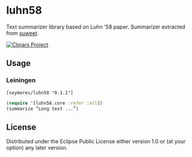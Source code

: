 # luhn58

Text summarizer library based on Luhn '58 paper.
Summarizer extracted from [suweet](https://github.com/bass3m/suweet).

[![Clojars Project](http://clojars.org/luhn58/latest-version.svg)](http://clojars.org/seymores/luhn58)

## Usage

### Leiningen

```
[seymores/luhn58 "0.1.1"]
```

```clojure
(require '[luhn58.core :refer :all])
(summarize “Long text ...”)
```

## License

Distributed under the Eclipse Public License either version 1.0 or (at
your option) any later version.
